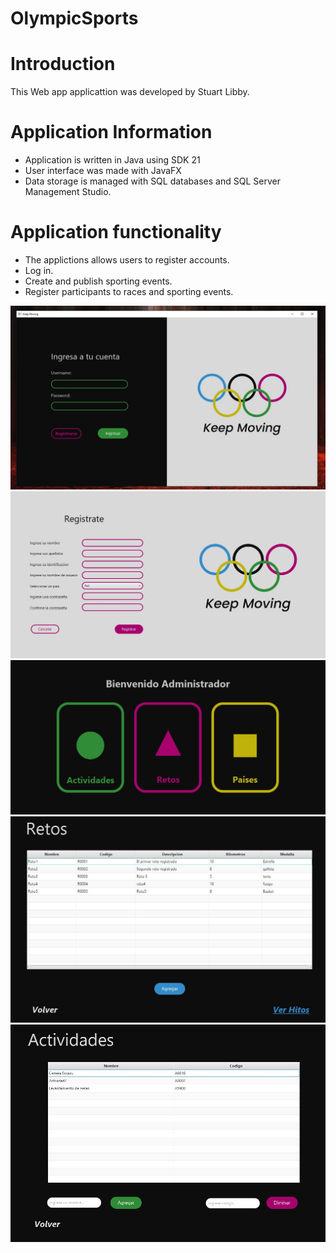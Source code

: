 # OlympicSports

# Introduction 
This Web app applicattion was developed by Stuart Libby.

# Application Information
- Application is written in Java using SDK 21
- User interface was made with JavaFX
- Data storage is managed with SQL databases and SQL Server Management Studio.

# Application functionality
* The applictions allows users to register accounts.
* Log in.
* Create and publish sporting events.
* Register participants to races and sporting events.

![alt text](https://github.com/stulib/OlympicSports/blob/main/ss1.jpg?raw=true)
![alt text](https://github.com/stulib/OlympicSports/blob/main/ss3.jpg?raw=true)
![alt text](https://github.com/stulib/OlympicSports/blob/main/ss2.jpg?raw=true)
![alt text](https://github.com/stulib/OlympicSports/blob/main/ss4.jpg?raw=true)
![alt text](https://github.com/stulib/OlympicSports/blob/main/ss6.jpg?raw=true)
